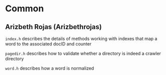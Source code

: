 # Common
## Arizbeth Rojas (Arizbethrojas)

`index.h` describes the details of methods working with indexes that map a word to the associated docID and counter 

`pagedir.h` describes how to validate whether a directory is indeed a crawler directory 

`word.h` describes how a word is normalized 
